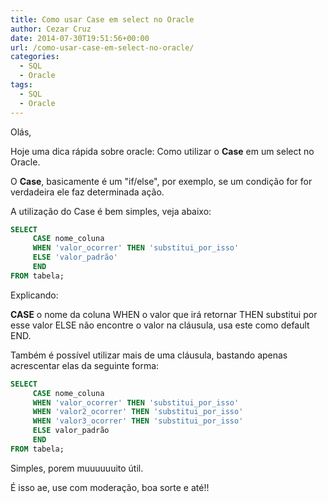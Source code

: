 ```yaml
---
title: Como usar Case em select no Oracle
author: Cezar Cruz
date: 2014-07-30T19:51:56+00:00
url: /como-usar-case-em-select-no-oracle/
categories:
  - SQL
  - Oracle
tags:
  - SQL
  - Oracle
---
```


Olás,

Hoje uma dica rápida sobre oracle: Como utilizar o **Case** em um select no Oracle.

<!--more-->

O **Case**, basicamente é um "if/else", por exemplo, se um condição for for verdadeira ele faz determinada ação.

A utilização do Case é bem simples, veja abaixo:

```sql
SELECT
     CASE nome_coluna
     WHEN 'valor_ocorrer' THEN 'substitui_por_isso'
     ELSE 'valor_padrão'
     END
FROM tabela;
```

Explicando:

**CASE** o nome da coluna WHEN o valor que irá retornar THEN substitui por esse valor ELSE não encontre o valor na cláusula, usa este como default END.

Também é possível utilizar mais de uma cláusula, bastando apenas acrescentar elas da seguinte forma:

```sql
SELECT
     CASE nome_coluna
     WHEN 'valor_ocorrer' THEN 'substitui_por_isso'
     WHEN 'valor2_ocorrer' THEN 'substitui_por_isso'
     WHEN 'valor3_ocorrer' THEN 'substitui_por_isso'
     ELSE valor_padrão
     END
FROM tabela;
```

Simples, porem muuuuuuito útil.

É isso ae, use com moderação, boa sorte e até!!
